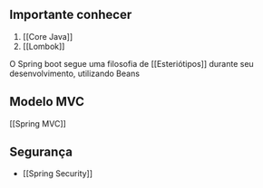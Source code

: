 ## Importante conhecer

1. [[Core Java]]
2. [[Lombok]]

O Spring boot segue uma filosofia de [[Esteriótipos]] durante seu desenvolvimento, utilizando Beans

## Modelo MVC
[[Spring MVC]]

## Segurança

- [[Spring Security]]